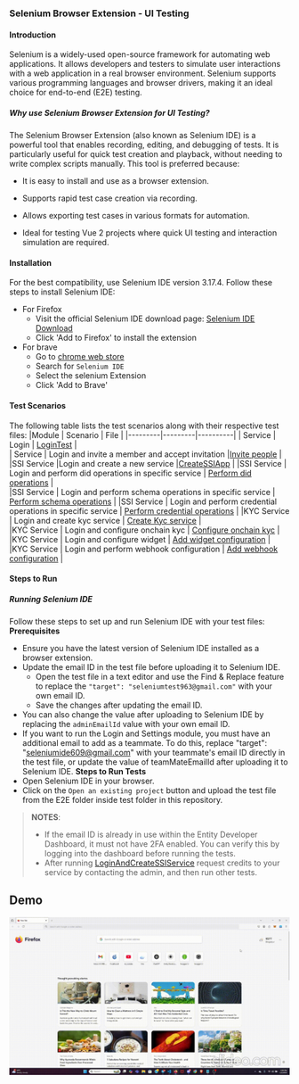 ### Selenium Browser Extension - UI Testing

#### Introduction
Selenium is a widely-used open-source framework for automating web applications. It allows developers and testers to simulate user interactions with a web application in a real browser environment. Selenium supports various programming languages and browser drivers, making it an ideal choice for end-to-end (E2E) testing.

##### Why use Selenium Browser Extension for UI Testing?
 The Selenium Browser Extension (also known as Selenium IDE) is a powerful tool that enables recording, editing, and debugging of tests. It is particularly useful for quick test creation and playback, without needing to write complex scripts manually. This tool is preferred because:
 - It is easy to install and use as a browser extension.

 - Supports rapid test case creation via recording.
 - Allows exporting test cases in various formats for automation.
 - Ideal for testing Vue 2 projects where quick UI testing and interaction simulation are required.

#### Installation
 For the best compatibility, use Selenium IDE version 3.17.4.
 Follow these steps to install Selenium IDE:
  - For Firefox
      - Visit the official Selenium IDE download page: [Selenium IDE Download](https://addons.mozilla.org/en-US/firefox/addon/selenium_ide/)
      - Click 'Add to Firefox' to install the extension
 - For brave
      - Go to [chrome web store]('https://chromewebstore.google.com/?pli=1')
      - Search for `Selenium IDE`
      - Select the selenium Extension
      - Click 'Add to Brave'
  #### Test Scenarios
  The following table lists the test scenarios along with their respective test files:
 |Module | Scenario |  File |
|---------|---------|----------|
| Service | Login   | [LoginTest](./E2E_test/serviceModule/Login.side)   |   
| Service | Login and invite a member and accept invitation   |[Invite people](./E2E_test//serviceModule//LoginAndSettingsModule.side)  | 
|SSI Service |Login and create a new service   |[CreateSSIApp](./E2E_test/ssiServiceModule/loginAndCreateSSIService.side)  |
|SSI Service | Login and perform did operations in specific service   | [Perform did operations](./E2E_test/ssiServiceModule/loginAndDidOperations.side)  |    
|SSI Service | Login and perform schema operations in specific service  |  [Perform schema operations](./E2E_test/ssiServiceModule/loginAndSchemaOperations.side)  |
|SSI Service | Login and perform credential operations in specific service |  [Perform credential operations](./E2E_test/ssiServiceModule/loginAndCredentialOperation.side)  |
|KYC Service | Login and create kyc service   | [Create Kyc service](./E2E_test/kycServiceModule//loginAndCreateKycService.side)  |    
|KYC Service | Login and configure onchain kyc  |  [Configure onchain kyc](./E2E_test/kycServiceModule/loginAndConfigureOnchainKyc.side)  |
|KYC Service | Login and configure widget |  [Add widget configuration](./E2E_test/kycServiceModule/loginAndWidgetConfiguration.side)  |
|KYC Service | Login and perform webhook configuration |  [Add webhook configuration](./E2E_test/kycServiceModule/loginAndWebhookConfiguration.side)  |

#### Steps to Run
##### Running Selenium IDE
Follow these steps to set up and run Selenium IDE with your test files:
**Prerequisites**
 - Ensure you have the latest version of Selenium IDE installed as a browser extension.
 - Update the email ID in the test file before uploading it to Selenium IDE.
     - Open the test file in a text editor and use the Find & Replace feature to replace the  `"target": "seleniumtest963@gmail.com"` with your own email ID.
    - Save the changes after updating the email ID.
 - You can also change the value after uploading to Selenium IDE by replacing the `adminEmailId` value with your own email ID.
 - If you want to run the Login and Settings module, you must have an additional email to add as a teammate. To do this, replace "target": "seleniumide609@gmail.com" with your teammate's email ID directly in the test file, or update the value of teamMateEmailId after uploading it to Selenium IDE.
**Steps to Run Tests**
- Open Selenium IDE in your browser.
- Click on the `Open an existing project` button and upload the test file from the E2E folder inside test folder in this repository.


> **NOTES**:
> - If the email ID is already in use within the Entity Developer Dashboard, it must not have 2FA enabled. You can verify this by logging into the dashboard before running the tests.
> - After running [LoginAndCreateSSIService](./E2E_test/ssiServiceModule/LoginAndCreateSSIService.side) request credits to your service by contacting the admin, and then run other tests.
  
## Demo 

![Demo](../src/assets/test_demo.gif)
  
